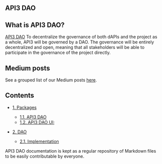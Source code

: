 ## API3 DAO
## What is API3 DAO?

[API3 DAO](https://dao.api3.org) To decentralize the governance of both dAPIs and the project as a whole, API3 will be governed by a DAO. The governance will be entirely decentralized and open, meaning that all stakeholders will be able to participate in the governance of the project directly.

## Medium posts

See a grouped list of our Medium posts [here](/medium.md).

## Contents

- [1. Packages](/packages)
  - [1.1. API3 DAO](/docs/api3-dao.md)
  - [1.2. API3 DAO UI](/packages/ui);

- [2. DAO](/docs/dao.md)
  - [2.1. Implementation](/docs/implementation.md)

API3 DAO documentation is kept as a regular repository of Markdown files to be easily contributable by everyone.
